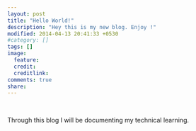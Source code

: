```yaml
---
layout: post
title: "Hello World!"
description: "Hey this is my new blog. Enjoy !"
modified: 2014-04-13 20:41:33 +0530
#category: []
tags: []
image:
  feature: 
  credit: 
  creditlink: 
comments: true
share: 
---
```


<br/>

Through this blog I will be documenting my technical learning.




